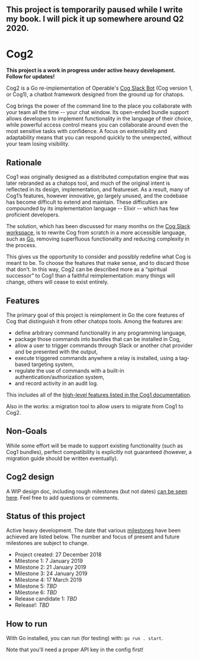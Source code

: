 ## This project is temporarily paused while I write my book. I will pick it up somewhere around Q2 2020.

# Cog2

**This project is a work in progress under active heavy development. Follow for updates!**

Cog2 is a Go re-implementation of Operable's [Cog Slack Bot](https://github.com/operable/cog) (Cog version 1, or Cog1), a chatbot framework designed from the ground up for chatops.

Cog brings the power of the command line to the place you collaborate with your team all the time -- your chat window. Its open-ended bundle support allows developers to implement functionality in the language of their choice, while powerful access control means you can collaborate around even the most sensitive tasks with confidence. A focus on extensibility and adaptability means that you can respond quickly to the unexpected, without your team losing visibility.

## Rationale

Cog1 was originally designed as a distributed computation engine that was later rebranded as a chatops tool, and much of the original intent is reflected in its design, implementation, and featureset. As a result, many of Cog1’s features, however innovative, go largely unused, and the codebase has become difficult to extend and maintain. These difficulties are compounded by its implementation language -- Elixir -- which has few proficient developers.

The solution, which has been discussed for many months on the [Cog Slack workspace](https://cogbot.slack.com), is to rewrite Cog from scratch in a more accessible language, such as [Go](http://golang.org), removing superfluous functionality and reducing complexity in the process.

This gives us the opportunity to consider and possibly redefine what Cog is meant to be. To choose the features that make sense, and to discard those that don’t. In this way, Cog2 can be described more as a “spiritual successor” to Cog1 than a faithful reimplementation: many things will change, others will cease to exist entirely.

## Features
The primary goal of this project is reimplement in Go the core features of Cog that distinguish it from other chatops tools. Among the features are:

* define arbitrary command functionality in any programming language,
* package those commands into bundles that can be installed in Cog,
* allow a user to trigger commands through Slack or another chat provider and be presented with the output,
* execute triggered commands anywhere a relay is installed, using a tag-based targeting system,
* regulate the use of commands with a built-in authentication/authorization system,
* and record activity in an audit log.

This includes all of the [high-level features listed in the Cog1 documentation](https://book.cog.bot/sections/introducing_cog.html#current-features).

Also in the works: a migration tool to allow users to migrate from Cog1 to Cog2.

## Non-Goals  
While some effort will be made to support existing functionality (such as Cog1 bundles), perfect compatibility is explicitly not guaranteed (however, a migration guide should be written eventually).

## Cog2 design
A WIP design doc, including rough milestones (but not dates) [can be seen here](https://docs.google.com/document/d/1u7LzEzPjT1L8_xkHL577cKeuQdCiCQAww8M0rx1QXEM/edit?usp=sharing). Feel free to add questions or comments.

## Status of this project
Active heavy development. The date that various [milestones](https://docs.google.com/document/d/1u7LzEzPjT1L8_xkHL577cKeuQdCiCQAww8M0rx1QXEM/edit#heading=h.8qveejpms515) have been achieved are listed below. The number and focus of present and future milestones are subject to change.

* Project created: 27 December 2018
* Milestone 1: 7 January 2019
* Milestone 2: 21 January 2019
* Milestone 3: 24 January 2019
* Milestone 4: 17 March 2019
* Milestone 5: *TBD*
* Milestone 6: *TBD*
* Release candidate 1: *TBD*
* Release!: *TBD*

## How to run
With Go installed, you can run (for testing) with: `go run . start`. 

Note that you'll need a proper API key in the config first!
